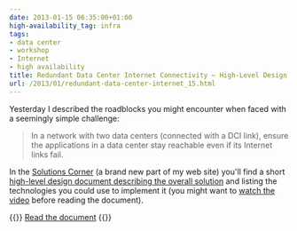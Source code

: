 ```yaml
---
date: 2013-01-15 06:35:00+01:00
high-availability_tag: infra
tags:
- data center
- workshop
- Internet
- high availability
title: Redundant Data Center Internet Connectivity – High-Level Design
url: /2013/01/redundant-data-center-internet_15.html
---
```

Yesterday I described the roadblocks you might encounter when faced with a seemingly simple challenge:

> In a network with two data centers (connected with a DCI link), ensure the applications in a data center stay reachable even if its Internet links fail.

In the [Solutions Corner](http://www.ipspace.net/Solutions_Corner) (a brand new part of my web site) you'll find a short [high-level design document describing the overall solution](http://www.ipspace.net/Redundant_Data_Center_Internet_Connectivity) and listing the technologies you could use to implement it (you might want to [watch the video](http://demo.ipspace.net/get/X1%20Redundant%20Data%20Center%20Internet%20Connectivity.mp4) before reading the document).

{{<jump>}}
[Read the document](http://www.ipspace.net/Redundant_Data_Center_Internet_Connectivity)
{{</jump>}}
